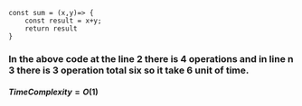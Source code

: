 ```
const sum = (x,y)=> {
    const result = x+y;
    return result
}

```

### In the above code at the line 2 there is 4 operations and in line n 3 there is 3 operation total six so it take 6 unit of time.

#### $Time Complexity = O(1)$



